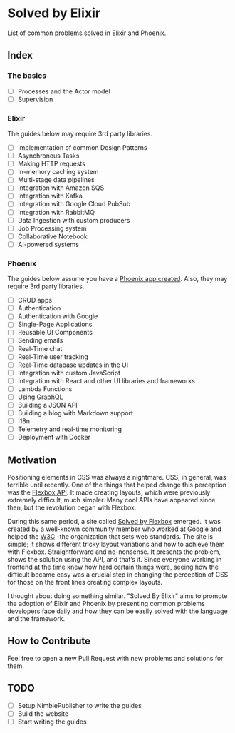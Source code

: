 # Solved by Elixir

List of common problems solved in Elixir and Phoenix.

## Index

### The basics

* [ ] Processes and the Actor model
* [ ] Supervision

### Elixir

The guides below may require 3rd party libraries.

* [ ] Implementation of common Design Patterns
* [ ] Asynchronous Tasks
* [ ] Making HTTP requests
* [ ] In-memory caching system
* [ ] Multi-stage data pipelines
* [ ] Integration with Amazon SQS
* [ ] Integration with Kafka
* [ ] Integration with Google Cloud PubSub
* [ ] Integration with RabbitMQ
* [ ] Data Ingestion with custom producers
* [ ] Job Processing system
* [ ] Collaborative Notebook
* [ ] AI-powered systems

### Phoenix

The guides below assume you have a [Phoenix app created](). Also, they may require 3rd party libraries.

* [ ] CRUD apps
* [ ] Authentication
* [ ] Authentication with Google
* [ ] Single-Page Applications
* [ ] Reusable UI Components
* [ ] Sending emails
* [ ] Real-Time chat
* [ ] Real-Time user tracking
* [ ] Real-Time database updates in the UI
* [ ] Integration with custom JavaScript
* [ ] Integration with React and other UI libraries and frameworks
* [ ] Lambda Functions
* [ ] Using GraphQL
* [ ] Building a JSON API
* [ ] Building a blog with Markdown support
* [ ] I18n
* [ ] Telemetry and real-time monitoring
* [ ] Deployment with Docker

## Motivation

Positioning elements in CSS was always a nightmare. CSS, in general, was terrible until recently. One of the things that helped change this perception was the [Flexbox API](https://developer.mozilla.org/en-US/docs/Learn/CSS/CSS_layout/Flexbox). It made creating layouts, which were previously extremely difficult, much simpler. Many cool APIs have appeared since then, but the revolution began with Flexbox.

During this same period, a site called [Solved by Flexbox](https://philipwalton.github.io/solved-by-flexbox/) emerged. It was created by a well-known community member who worked at Google and helped the [W3C](https://www.w3.org/) -the organization that sets web standards. The site is simple; it shows different tricky layout variations and how to achieve them with Flexbox. Straightforward and no-nonsense. It presents the problem, shows the solution using the API, and that’s it. Since everyone working in frontend at the time knew how hard certain things were, seeing how the difficult became easy was a crucial step in changing the perception of CSS for those on the front lines creating complex layouts.

I thought about doing something similar. "Solved By Elixir" aims to promote the adoption of Elixir and Phoenix by presenting common problems developers face daily and how they can be easily solved with the language and the framework.

## How to Contribute

Feel free to open a new Pull Request with new problems and solutions for them.

## TODO

* [ ] Setup NimblePublisher to write the guides
* [ ] Build the website
* [ ] Start writing the guides
